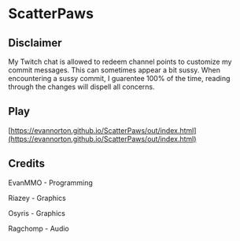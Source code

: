 # ScatterPaws

## Disclaimer

My Twitch chat is allowed to redeem channel points to customize my commit messages. This can sometimes appear a bit sussy. When encountering a sussy commit, I guarentee 100% of the time, reading through the changes will dispell all concerns.

## Play

[https://evannorton.github.io/ScatterPaws/out/index.html](https://evannorton.github.io/ScatterPaws/out/index.html)

## Credits
EvanMMO - Programming

Riazey - Graphics

Osyris - Graphics

Ragchomp - Audio
